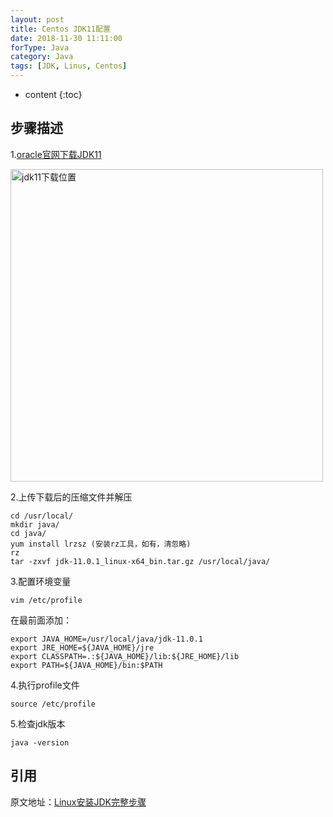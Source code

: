 ```yaml
---
layout: post
title: Centos JDK11配置
date: 2018-11-30 11:11:00
forType: Java
category: Java
tags: [JDK, Linus, Centos]
---
```


* content
{:toc}

步骤描述
-----------------------------------------------------------------
1.[oracle官网下载JDK11](https://www.oracle.com/technetwork/java/javase/downloads/jdk11-downloads-5066655.html)

<img src="{{ '/styles/images/post-java/oracle-jdk11.png' | prepend: site.baseurl }}" alt="jdk11下载位置" width="500" />

2.上传下载后的压缩文件并解压
```
cd /usr/local/
mkdir java/
cd java/
yum install lrzsz (安装rz工具，如有，清忽略)
rz
tar -zxvf jdk-11.0.1_linux-x64_bin.tar.gz /usr/local/java/
```
3.配置环境变量
```
vim /etc/profile
```
在最前面添加：
```
export JAVA_HOME=/usr/local/java/jdk-11.0.1
export JRE_HOME=${JAVA_HOME}/jre
export CLASSPATH=.:${JAVA_HOME}/lib:${JRE_HOME}/lib
export PATH=${JAVA_HOME}/bin:$PATH
```

4.执行profile文件
```
source /etc/profile
```
5.检查jdk版本
```
java -version
```

引用
-----------------------------------------------------------------
原文地址：[Linux安装JDK完整步骤](https://www.cnblogs.com/Dylansuns/p/6974272.html)